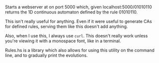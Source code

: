 Starts a webserver at on port 5000 which, given localhost:5000/01010110 returns the 1D continuous automaton defined by the rule 01010110.

This isn't really useful for anything. Even if it were useful to generate CAs for defined rules, serving them like this doesn't add anything.

Also, when I use this, I always use `curl`. This doesn't really work unless you're viewing it with a monospace font, like in a terminal.

Rules.hs is a library which also allows for using this utility on the command line, and to gradually print the evolutions.
